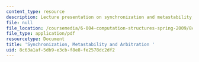 ```yaml
---
content_type: resource
description: Lecture presentation on synchronization and metastability, and arbitration.
file: null
file_location: /coursemedia/6-004-computation-structures-spring-2009/8c63a1af5db9e3cbf8e8fe2578dc2df2_MIT6_004s09_lec07.pdf
file_type: application/pdf
resourcetype: Document
title: 'Synchronization, Metastability and Arbitration '
uid: 8c63a1af-5db9-e3cb-f8e8-fe2578dc2df2
---
```

